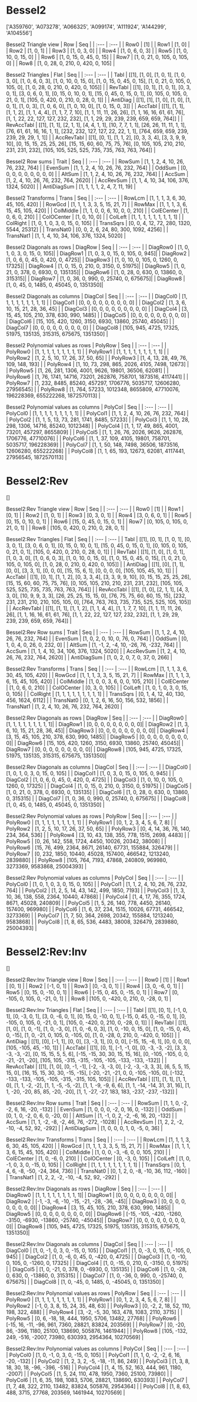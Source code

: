 # Bessel2
['A359760', 'A073278', 'A066325', 'A099174', 'A111924', 'A144299', 'A104556']

Bessel2 Triangle view
|  Row   |  Seq   |
| :---   |  :---  |
| Row0 | [1] |
| Row1 | [1, 0] |
| Row2 | [1, 0, 1] |
| Row3 | [1, 0, 3, 0] |
| Row4 | [1, 0, 6, 0, 3] |
| Row5 | [1, 0, 10, 0, 15, 0] |
| Row6 | [1, 0, 15, 0, 45, 0, 15] |
| Row7 | [1, 0, 21, 0, 105, 0, 105, 0] |
| Row8 | [1, 0, 28, 0, 210, 0, 420, 0, 105] |

Bessel2 Triangles
| Flat       |  Seq  |
| :---       | :---  |
| Tabl       | [[1], [1, 0], [1, 0, 1], [1, 0, 3, 0], [1, 0, 6, 0, 3], [1, 0, 10, 0, 15, 0], [1, 0, 15, 0, 45, 0, 15], [1, 0, 21, 0, 105, 0, 105, 0], [1, 0, 28, 0, 210, 0, 420, 0, 105]] |
| RevTabl    | [[1], [0, 1], [1, 0, 1], [0, 3, 0, 1], [3, 0, 6, 0, 1], [0, 15, 0, 10, 0, 1], [15, 0, 45, 0, 15, 0, 1], [0, 105, 0, 105, 0, 21, 0, 1], [105, 0, 420, 0, 210, 0, 28, 0, 1]] |
| AntiDiag   | [[1], [1], [1, 0], [1, 0], [1, 0, 1], [1, 0, 3], [1, 0, 6, 0], [1, 0, 10, 0], [1, 0, 15, 0, 3]] |
| AccTabl    | [[1], [1, 1], [1, 1, 2], [1, 1, 4, 4], [1, 1, 7, 7, 10], [1, 1, 11, 11, 26, 26], [1, 1, 16, 16, 61, 61, 76], [1, 1, 22, 22, 127, 127, 232, 232], [1, 1, 29, 29, 239, 239, 659, 659, 764]] |
| RevAccTabl | [[1], [1, 1], [2, 1, 1], [4, 4, 1, 1], [10, 7, 7, 1, 1], [26, 26, 11, 11, 1, 1], [76, 61, 61, 16, 16, 1, 1], [232, 232, 127, 127, 22, 22, 1, 1], [764, 659, 659, 239, 239, 29, 29, 1, 1]] |
| AccRevTabl | [[1], [0, 1], [1, 1, 2], [0, 3, 3, 4], [3, 3, 9, 9, 10], [0, 15, 15, 25, 25, 26], [15, 15, 60, 60, 75, 75, 76], [0, 105, 105, 210, 210, 231, 231, 232], [105, 105, 525, 525, 735, 735, 763, 763, 764]] |

Bessel2 Row sums
| Trait        |   Seq  |
| :---         |  :---  |
| RowSum       | [1, 1, 2, 4, 10, 26, 76, 232, 764] |
| EvenSum      | [1, 1, 2, 4, 10, 26, 76, 232, 764] |
| OddSum       | [0, 0, 0, 0, 0, 0, 0, 0, 0] |
| AltSum       | [1, 1, 2, 4, 10, 26, 76, 232, 764] |
| AccSum       | [1, 2, 4, 10, 26, 76, 232, 764, 2620] |
| AccRevSum    | [1, 1, 4, 10, 34, 106, 376, 1324, 5020] |
| AntiDiagSum  | [1, 1, 1, 1, 2, 4, 7, 11, 19] |

Bessel2 Transforms
| Trans      |   Seq  |
| :---       |  :---  |
| RowLcm     | [1, 1, 1, 3, 6, 30, 45, 105, 420] |
| RowGcd     | [1, 1, 1, 3, 3, 5, 15, 21, 7] |
| RowMax     | [1, 1, 1, 3, 6, 15, 45, 105, 420] |
| ColMiddle  | [1, 1, 0, 0, 6, 10, 0, 0, 210] |
| ColECenter | [1, 0, 6, 0, 210] |
| ColOCenter | [1, 0, 10, 0] |
| ColLeft    | [1, 1, 1, 1, 1, 1, 1, 1, 1] |
| ColRight   | [1, 0, 1, 0, 3, 0, 15, 0, 105] |
| TransSqrs  | [0, 0, 4, 12, 72, 280, 1320, 5544, 25312] |
| TransNat0  | [0, 0, 2, 6, 24, 80, 300, 1092, 4256] |
| TransNat1  | [1, 1, 4, 10, 34, 106, 376, 1324, 5020] |

Bessel2 Diagonals as rows
| DiagRow  |   Seq  |
| :---     |  :---  |
| DiagRow0 | [1, 0, 1, 0, 3, 0, 15, 0, 105]|
| DiagRow1 | [1, 0, 3, 0, 15, 0, 105, 0, 945]|
| DiagRow2 | [1, 0, 6, 0, 45, 0, 420, 0, 4725]|
| DiagRow3 | [1, 0, 10, 0, 105, 0, 1260, 0, 17325]|
| DiagRow4 | [1, 0, 15, 0, 210, 0, 3150, 0, 51975]|
| DiagRow5 | [1, 0, 21, 0, 378, 0, 6930, 0, 135135]|
| DiagRow6 | [1, 0, 28, 0, 630, 0, 13860, 0, 315315]|
| DiagRow7 | [1, 0, 36, 0, 990, 0, 25740, 0, 675675]|
| DiagRow8 | [1, 0, 45, 0, 1485, 0, 45045, 0, 1351350]|

Bessel2 Diagonals as columns
| DiagCol  |   Seq  |
| :---     |  :---  |
| DiagCol0 | [1, 1, 1, 1, 1, 1, 1, 1, 1] |
| DiagCol1 | [0, 0, 0, 0, 0, 0, 0, 0, 0] |
| DiagCol2 | [1, 3, 6, 10, 15, 21, 28, 36, 45] |
| DiagCol3 | [0, 0, 0, 0, 0, 0, 0, 0, 0] |
| DiagCol4 | [3, 15, 45, 105, 210, 378, 630, 990, 1485] |
| DiagCol5 | [0, 0, 0, 0, 0, 0, 0, 0, 0] |
| DiagCol6 | [15, 105, 420, 1260, 3150, 6930, 13860, 25740, 45045] |
| DiagCol7 | [0, 0, 0, 0, 0, 0, 0, 0, 0] |
| DiagCol8 | [105, 945, 4725, 17325, 51975, 135135, 315315, 675675, 1351350] |

Bessel2 Polynomial values as rows
| PolyRow  |   Seq  |
| :---     |  :---  |
| PolyRow0 | [1, 1, 1, 1, 1, 1, 1, 1, 1] |
| PolyRow1 | [1, 1, 1, 1, 1, 1, 1, 1, 1] |
| PolyRow2 | [1, 2, 5, 10, 17, 26, 37, 50, 65] |
| PolyRow3 | [1, 4, 13, 28, 49, 76, 109, 148, 193] |
| PolyRow4 | [1, 10, 73, 298, 865, 2026, 4105, 7498, 12673] |
| PolyRow5 | [1, 26, 281, 1306, 4001, 9626, 19801, 36506, 62081] |
| PolyRow6 | [1, 76, 1741, 14716, 73201, 262876, 758701, 1873516, 4117441] |
| PolyRow7 | [1, 232, 8485, 85240, 457297, 1706776, 5035717, 12606280, 27956545] |
| PolyRow8 | [1, 764, 57233, 1012348, 8655809, 47710076, 196228369, 655222268, 1872570113] |

Bessel2 Polynomial values as columns
| PolyCol  |   Seq  |
| :---     |  :---  |
| PolyCol0 | [1, 1, 1, 1, 1, 1, 1, 1, 1] |
| PolyCol1 | [1, 1, 2, 4, 10, 26, 76, 232, 764] |
| PolyCol2 | [1, 1, 5, 13, 73, 281, 1741, 8485, 57233] |
| PolyCol3 | [1, 1, 10, 28, 298, 1306, 14716, 85240, 1012348] |
| PolyCol4 | [1, 1, 17, 49, 865, 4001, 73201, 457297, 8655809] |
| PolyCol5 | [1, 1, 26, 76, 2026, 9626, 262876, 1706776, 47710076] |
| PolyCol6 | [1, 1, 37, 109, 4105, 19801, 758701, 5035717, 196228369] |
| PolyCol7 | [1, 1, 50, 148, 7498, 36506, 1873516, 12606280, 655222268] |
| PolyCol8 | [1, 1, 65, 193, 12673, 62081, 4117441, 27956545, 1872570113] |

# Bessel2:Rev
[]

Bessel2:Rev Triangle view
|  Row   |  Seq   |
| :---   |  :---  |
| Row0 | [1] |
| Row1 | [0, 1] |
| Row2 | [1, 0, 1] |
| Row3 | [0, 3, 0, 1] |
| Row4 | [3, 0, 6, 0, 1] |
| Row5 | [0, 15, 0, 10, 0, 1] |
| Row6 | [15, 0, 45, 0, 15, 0, 1] |
| Row7 | [0, 105, 0, 105, 0, 21, 0, 1] |
| Row8 | [105, 0, 420, 0, 210, 0, 28, 0, 1] |

Bessel2:Rev Triangles
| Flat       |  Seq  |
| :---       | :---  |
| Tabl       | [[1], [0, 1], [1, 0, 1], [0, 3, 0, 1], [3, 0, 6, 0, 1], [0, 15, 0, 10, 0, 1], [15, 0, 45, 0, 15, 0, 1], [0, 105, 0, 105, 0, 21, 0, 1], [105, 0, 420, 0, 210, 0, 28, 0, 1]] |
| RevTabl    | [[1], [1, 0], [1, 0, 1], [1, 0, 3, 0], [1, 0, 6, 0, 3], [1, 0, 10, 0, 15, 0], [1, 0, 15, 0, 45, 0, 15], [1, 0, 21, 0, 105, 0, 105, 0], [1, 0, 28, 0, 210, 0, 420, 0, 105]] |
| AntiDiag   | [[1], [0], [1, 1], [0, 0], [3, 3, 1], [0, 0, 0], [15, 15, 6, 1], [0, 0, 0, 0], [105, 105, 45, 10, 1]] |
| AccTabl    | [[1], [0, 1], [1, 1, 2], [0, 3, 3, 4], [3, 3, 9, 9, 10], [0, 15, 15, 25, 25, 26], [15, 15, 60, 60, 75, 75, 76], [0, 105, 105, 210, 210, 231, 231, 232], [105, 105, 525, 525, 735, 735, 763, 763, 764]] |
| RevAccTabl | [[1], [1, 0], [2, 1, 1], [4, 3, 3, 0], [10, 9, 9, 3, 3], [26, 25, 25, 15, 15, 0], [76, 75, 75, 60, 60, 15, 15], [232, 231, 231, 210, 210, 105, 105, 0], [764, 763, 763, 735, 735, 525, 525, 105, 105]] |
| AccRevTabl | [[1], [1, 1], [1, 1, 2], [1, 1, 4, 4], [1, 1, 7, 7, 10], [1, 1, 11, 11, 26, 26], [1, 1, 16, 16, 61, 61, 76], [1, 1, 22, 22, 127, 127, 232, 232], [1, 1, 29, 29, 239, 239, 659, 659, 764]] |

Bessel2:Rev Row sums
| Trait        |   Seq  |
| :---         |  :---  |
| RowSum       | [1, 1, 2, 4, 10, 26, 76, 232, 764] |
| EvenSum      | [1, 0, 2, 0, 10, 0, 76, 0, 764] |
| OddSum       | [0, 1, 0, 4, 0, 26, 0, 232, 0] |
| AltSum       | [1, -1, 2, -4, 10, -26, 76, -232, 764] |
| AccSum       | [1, 1, 4, 10, 34, 106, 376, 1324, 5020] |
| AccRevSum    | [1, 2, 4, 10, 26, 76, 232, 764, 2620] |
| AntiDiagSum  | [1, 0, 2, 0, 7, 0, 37, 0, 266] |

Bessel2:Rev Transforms
| Trans      |   Seq  |
| :---       |  :---  |
| RowLcm     | [1, 1, 1, 3, 6, 30, 45, 105, 420] |
| RowGcd     | [1, 1, 1, 3, 3, 5, 15, 21, 7] |
| RowMax     | [1, 1, 1, 3, 6, 15, 45, 105, 420] |
| ColMiddle  | [1, 0, 0, 3, 6, 0, 0, 105, 210] |
| ColECenter | [1, 0, 6, 0, 210] |
| ColOCenter | [0, 3, 0, 105] |
| ColLeft    | [1, 0, 1, 0, 3, 0, 15, 0, 105] |
| ColRight   | [1, 1, 1, 1, 1, 1, 1, 1, 1] |
| TransSqrs  | [0, 1, 4, 12, 40, 130, 456, 1624, 6112] |
| TransNat0  | [0, 1, 2, 6, 16, 50, 156, 532, 1856] |
| TransNat1  | [1, 2, 4, 10, 26, 76, 232, 764, 2620] |

Bessel2:Rev Diagonals as rows
| DiagRow  |   Seq  |
| :---     |  :---  |
| DiagRow0 | [1, 1, 1, 1, 1, 1, 1, 1, 1]|
| DiagRow1 | [0, 0, 0, 0, 0, 0, 0, 0, 0]|
| DiagRow2 | [1, 3, 6, 10, 15, 21, 28, 36, 45]|
| DiagRow3 | [0, 0, 0, 0, 0, 0, 0, 0, 0]|
| DiagRow4 | [3, 15, 45, 105, 210, 378, 630, 990, 1485]|
| DiagRow5 | [0, 0, 0, 0, 0, 0, 0, 0, 0]|
| DiagRow6 | [15, 105, 420, 1260, 3150, 6930, 13860, 25740, 45045]|
| DiagRow7 | [0, 0, 0, 0, 0, 0, 0, 0, 0]|
| DiagRow8 | [105, 945, 4725, 17325, 51975, 135135, 315315, 675675, 1351350]|

Bessel2:Rev Diagonals as columns
| DiagCol  |   Seq  |
| :---     |  :---  |
| DiagCol0 | [1, 0, 1, 0, 3, 0, 15, 0, 105] |
| DiagCol1 | [1, 0, 3, 0, 15, 0, 105, 0, 945] |
| DiagCol2 | [1, 0, 6, 0, 45, 0, 420, 0, 4725] |
| DiagCol3 | [1, 0, 10, 0, 105, 0, 1260, 0, 17325] |
| DiagCol4 | [1, 0, 15, 0, 210, 0, 3150, 0, 51975] |
| DiagCol5 | [1, 0, 21, 0, 378, 0, 6930, 0, 135135] |
| DiagCol6 | [1, 0, 28, 0, 630, 0, 13860, 0, 315315] |
| DiagCol7 | [1, 0, 36, 0, 990, 0, 25740, 0, 675675] |
| DiagCol8 | [1, 0, 45, 0, 1485, 0, 45045, 0, 1351350] |

Bessel2:Rev Polynomial values as rows
| PolyRow  |   Seq  |
| :---     |  :---  |
| PolyRow0 | [1, 1, 1, 1, 1, 1, 1, 1, 1] |
| PolyRow1 | [0, 1, 2, 3, 4, 5, 6, 7, 8] |
| PolyRow2 | [1, 2, 5, 10, 17, 26, 37, 50, 65] |
| PolyRow3 | [0, 4, 14, 36, 76, 140, 234, 364, 536] |
| PolyRow4 | [3, 10, 43, 138, 355, 778, 1515, 2698, 4483] |
| PolyRow5 | [0, 26, 142, 558, 1724, 4450, 10026, 20342, 38008] |
| PolyRow6 | [15, 76, 499, 2364, 8671, 26140, 67731, 155884, 326479] |
| PolyRow7 | [0, 232, 1850, 10440, 45028, 157400, 466542, 1213240, 2839880] |
| PolyRow8 | [105, 764, 7193, 47868, 240809, 969980, 3273369, 9583868, 25004393] |

Bessel2:Rev Polynomial values as columns
| PolyCol  |   Seq  |
| :---     |  :---  |
| PolyCol0 | [1, 0, 1, 0, 3, 0, 15, 0, 105] |
| PolyCol1 | [1, 1, 2, 4, 10, 26, 76, 232, 764] |
| PolyCol2 | [1, 2, 5, 14, 43, 142, 499, 1850, 7193] |
| PolyCol3 | [1, 3, 10, 36, 138, 558, 2364, 10440, 47868] |
| PolyCol4 | [1, 4, 17, 76, 355, 1724, 8671, 45028, 240809] |
| PolyCol5 | [1, 5, 26, 140, 778, 4450, 26140, 157400, 969980] |
| PolyCol6 | [1, 6, 37, 234, 1515, 10026, 67731, 466542, 3273369] |
| PolyCol7 | [1, 7, 50, 364, 2698, 20342, 155884, 1213240, 9583868] |
| PolyCol8 | [1, 8, 65, 536, 4483, 38008, 326479, 2839880, 25004393] |

# Bessel2:Rev:Inv
[]

Bessel2:Rev:Inv Triangle view
|  Row   |  Seq   |
| :---   |  :---  |
| Row0 | [1] |
| Row1 | [0, 1] |
| Row2 | [-1, 0, 1] |
| Row3 | [0, -3, 0, 1] |
| Row4 | [3, 0, -6, 0, 1] |
| Row5 | [0, 15, 0, -10, 0, 1] |
| Row6 | [-15, 0, 45, 0, -15, 0, 1] |
| Row7 | [0, -105, 0, 105, 0, -21, 0, 1] |
| Row8 | [105, 0, -420, 0, 210, 0, -28, 0, 1] |

Bessel2:Rev:Inv Triangles
| Flat       |  Seq  |
| :---       | :---  |
| Tabl       | [[1], [0, 1], [-1, 0, 1], [0, -3, 0, 1], [3, 0, -6, 0, 1], [0, 15, 0, -10, 0, 1], [-15, 0, 45, 0, -15, 0, 1], [0, -105, 0, 105, 0, -21, 0, 1], [105, 0, -420, 0, 210, 0, -28, 0, 1]] |
| RevTabl    | [[1], [1, 0], [1, 0, -1], [1, 0, -3, 0], [1, 0, -6, 0, 3], [1, 0, -10, 0, 15, 0], [1, 0, -15, 0, 45, 0, -15], [1, 0, -21, 0, 105, 0, -105, 0], [1, 0, -28, 0, 210, 0, -420, 0, 105]] |
| AntiDiag   | [[1], [0], [-1, 1], [0, 0], [3, -3, 1], [0, 0, 0], [-15, 15, -6, 1], [0, 0, 0, 0], [105, -105, 45, -10, 1]] |
| AccTabl    | [[1], [0, 1], [-1, -1, 0], [0, -3, -3, -2], [3, 3, -3, -3, -2], [0, 15, 15, 5, 5, 6], [-15, -15, 30, 30, 15, 15, 16], [0, -105, -105, 0, 0, -21, -21, -20], [105, 105, -315, -315, -105, -105, -133, -133, -132]] |
| RevAccTabl | [[1], [1, 0], [0, -1, -1], [-2, -3, -3, 0], [-2, -3, -3, 3, 3], [6, 5, 5, 15, 15, 0], [16, 15, 15, 30, 30, -15, -15], [-20, -21, -21, 0, 0, -105, -105, 0], [-132, -133, -133, -105, -105, -315, -315, 105, 105]] |
| AccRevTabl | [[1], [1, 1], [1, 1, 0], [1, 1, -2, -2], [1, 1, -5, -5, -2], [1, 1, -9, -9, 6, 6], [1, 1, -14, -14, 31, 31, 16], [1, 1, -20, -20, 85, 85, -20, -20], [1, 1, -27, -27, 183, 183, -237, -237, -132]] |

Bessel2:Rev:Inv Row sums
| Trait        |   Seq  |
| :---         |  :---  |
| RowSum       | [1, 1, 0, -2, -2, 6, 16, -20, -132] |
| EvenSum      | [1, 0, 0, 0, -2, 0, 16, 0, -132] |
| OddSum       | [0, 1, 0, -2, 0, 6, 0, -20, 0] |
| AltSum       | [1, -1, 0, 2, -2, -6, 16, 20, -132] |
| AccSum       | [1, 1, -2, -8, -2, 46, 76, -272, -1028] |
| AccRevSum    | [1, 2, 2, -2, -10, -4, 52, 92, -292] |
| AntiDiagSum  | [1, 0, 0, 0, 1, 0, -5, 0, 36] |

Bessel2:Rev:Inv Transforms
| Trans      |   Seq  |
| :---       |  :---  |
| RowLcm     | [1, 1, 1, 3, 6, 30, 45, 105, 420] |
| RowGcd     | [1, 1, 1, 3, 3, 5, 15, 21, 7] |
| RowMax     | [1, 1, 1, 3, 6, 15, 45, 105, 420] |
| ColMiddle  | [1, 0, 0, -3, -6, 0, 0, 105, 210] |
| ColECenter | [1, 0, -6, 0, 210] |
| ColOCenter | [0, -3, 0, 105] |
| ColLeft    | [1, 0, -1, 0, 3, 0, -15, 0, 105] |
| ColRight   | [1, 1, 1, 1, 1, 1, 1, 1, 1] |
| TransSqrs  | [0, 1, 4, 6, -8, -50, -24, 364, 736] |
| TransNat0  | [0, 1, 2, 0, -8, -10, 36, 112, -160] |
| TransNat1  | [1, 2, 2, -2, -10, -4, 52, 92, -292] |

Bessel2:Rev:Inv Diagonals as rows
| DiagRow  |   Seq  |
| :---     |  :---  |
| DiagRow0 | [1, 1, 1, 1, 1, 1, 1, 1, 1]|
| DiagRow1 | [0, 0, 0, 0, 0, 0, 0, 0, 0]|
| DiagRow2 | [-1, -3, -6, -10, -15, -21, -28, -36, -45]|
| DiagRow3 | [0, 0, 0, 0, 0, 0, 0, 0, 0]|
| DiagRow4 | [3, 15, 45, 105, 210, 378, 630, 990, 1485]|
| DiagRow5 | [0, 0, 0, 0, 0, 0, 0, 0, 0]|
| DiagRow6 | [-15, -105, -420, -1260, -3150, -6930, -13860, -25740, -45045]|
| DiagRow7 | [0, 0, 0, 0, 0, 0, 0, 0, 0]|
| DiagRow8 | [105, 945, 4725, 17325, 51975, 135135, 315315, 675675, 1351350]|

Bessel2:Rev:Inv Diagonals as columns
| DiagCol  |   Seq  |
| :---     |  :---  |
| DiagCol0 | [1, 0, -1, 0, 3, 0, -15, 0, 105] |
| DiagCol1 | [1, 0, -3, 0, 15, 0, -105, 0, 945] |
| DiagCol2 | [1, 0, -6, 0, 45, 0, -420, 0, 4725] |
| DiagCol3 | [1, 0, -10, 0, 105, 0, -1260, 0, 17325] |
| DiagCol4 | [1, 0, -15, 0, 210, 0, -3150, 0, 51975] |
| DiagCol5 | [1, 0, -21, 0, 378, 0, -6930, 0, 135135] |
| DiagCol6 | [1, 0, -28, 0, 630, 0, -13860, 0, 315315] |
| DiagCol7 | [1, 0, -36, 0, 990, 0, -25740, 0, 675675] |
| DiagCol8 | [1, 0, -45, 0, 1485, 0, -45045, 0, 1351350] |

Bessel2:Rev:Inv Polynomial values as rows
| PolyRow  |   Seq  |
| :---     |  :---  |
| PolyRow0 | [1, 1, 1, 1, 1, 1, 1, 1, 1] |
| PolyRow1 | [0, 1, 2, 3, 4, 5, 6, 7, 8] |
| PolyRow2 | [-1, 0, 3, 8, 15, 24, 35, 48, 63] |
| PolyRow3 | [0, -2, 2, 18, 52, 110, 198, 322, 488] |
| PolyRow4 | [3, -2, -5, 30, 163, 478, 1083, 2110, 3715] |
| PolyRow5 | [0, 6, -18, 18, 444, 1950, 5706, 13482, 27768] |
| PolyRow6 | [-15, 16, -11, -96, 961, 7360, 28821, 83824, 203569] |
| PolyRow7 | [0, -20, 86, -396, 1180, 25100, 138690, 505876, 1461944] |
| PolyRow8 | [105, -132, 249, -516, -2007, 73980, 630393, 2954364, 10270569] |

Bessel2:Rev:Inv Polynomial values as columns
| PolyCol  |   Seq  |
| :---     |  :---  |
| PolyCol0 | [1, 0, -1, 0, 3, 0, -15, 0, 105] |
| PolyCol1 | [1, 1, 0, -2, -2, 6, 16, -20, -132] |
| PolyCol2 | [1, 2, 3, 2, -5, -18, -11, 86, 249] |
| PolyCol3 | [1, 3, 8, 18, 30, 18, -96, -396, -516] |
| PolyCol4 | [1, 4, 15, 52, 163, 444, 961, 1180, -2007] |
| PolyCol5 | [1, 5, 24, 110, 478, 1950, 7360, 25100, 73980] |
| PolyCol6 | [1, 6, 35, 198, 1083, 5706, 28821, 138690, 630393] |
| PolyCol7 | [1, 7, 48, 322, 2110, 13482, 83824, 505876, 2954364] |
| PolyCol8 | [1, 8, 63, 488, 3715, 27768, 203569, 1461944, 10270569] |

